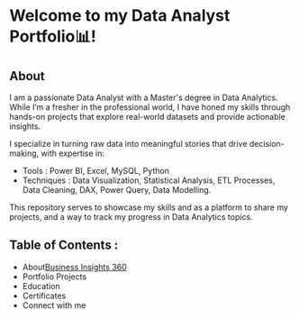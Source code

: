 
# Welcome to my Data Analyst Portfolio📊!



## About 
I am a passionate Data Analyst with a Master's degree in Data Analytics. While I’m a fresher in the professional world, I have honed my skills through hands-on projects that explore real-world datasets and provide actionable insights.

I specialize in turning raw data into meaningful stories that drive decision-making, with expertise in:
- Tools : Power BI, Excel, MySQL, Python
- Techniques : Data Visualization, Statistical Analysis, ETL Processes, Data Cleaning, DAX, Power Query, Data Modelling.

This repository serves to showcase my skills and as a platform to share my projects, and a way to track my progress in Data Analytics topics.

## Table of Contents : 
- About<a href="Business Insights 360" target="_blank">Business Insights 360</a>
- Portfolio Projects
- Education
- Certificates
- Connect with me

